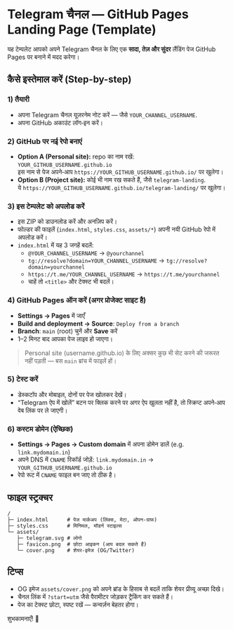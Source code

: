 # Telegram चैनल — GitHub Pages Landing Page (Template)

यह टेम्पलेट आपको अपने Telegram चैनल के लिए एक **सादा, तेज़ और सुंदर** लैंडिंग पेज GitHub Pages पर बनाने में मदद करेगा।

## कैसे इस्तेमाल करें (Step-by-step)

### 1) तैयारी
- अपना Telegram चैनल यूज़रनेम नोट करें — जैसे `YOUR_CHANNEL_USERNAME`.
- अपना GitHub अकाउंट लॉग‑इन करें।

### 2) GitHub पर नई रेपो बनाएं
- **Option A (Personal site):** repo का नाम रखें: `YOUR_GITHUB_USERNAME.github.io`  
  इस नाम से पेज अपने‑आप `https://YOUR_GITHUB_USERNAME.github.io/` पर खुलेगा।
- **Option B (Project site):** कोई भी नाम रख सकते हैं, जैसे `telegram-landing`.  
  ये `https://YOUR_GITHUB_USERNAME.github.io/telegram-landing/` पर खुलेगा।

### 3) इस टेम्पलेट को अपलोड करें
- इस ZIP को डाउनलोड करें और अनज़िप करें।
- फोल्डर की फाइलें (`index.html`, `styles.css`, `assets/*`) अपनी नयी GitHub रेपो में अपलोड करें।
- `index.html` में यह 3 जगहें बदलें:
  - `@YOUR_CHANNEL_USERNAME` → `@yourchannel`
  - `tg://resolve?domain=YOUR_CHANNEL_USERNAME` → `tg://resolve?domain=yourchannel`
  - `https://t.me/YOUR_CHANNEL_USERNAME` → `https://t.me/yourchannel`
  - चाहें तो `<title>` और टेक्स्ट भी बदलें।

### 4) GitHub Pages ऑन करें (अगर प्रोजेक्ट साइट है)
- **Settings → Pages** में जाएँ
- **Build and deployment → Source**: `Deploy from a branch`
- **Branch**: `main` (root) चुनें और **Save** करें
- 1–2 मिनट बाद आपका पेज लाइव हो जाएगा।

> Personal site (username.github.io) के लिए अक्सर कुछ भी सेट करने की जरूरत नहीं पड़ती — बस `main` ब्रांच में फाइलें हों।

### 5) टेस्ट करें
- डेस्कटॉप और मोबाइल, दोनों पर पेज खोलकर देखें।
- “Telegram ऐप में खोलें” बटन पर क्लिक करने पर अगर ऐप खुलता नहीं है, तो स्क्रिप्ट अपने‑आप वेब लिंक पर ले जाएगी।

### 6) कस्टम डोमेन (ऐच्छिक)
- **Settings → Pages → Custom domain** में अपना डोमेन डालें (e.g. `link.mydomain.in`)
- अपने DNS में `CNAME` रिकॉर्ड जोड़ें: `link.mydomain.in` → `YOUR_GITHUB_USERNAME.github.io`
- रेपो रूट में `CNAME` फाइल बन जाए तो ठीक है।

## फाइल स्ट्रक्चर
```
/
├─ index.html      # पेज मार्कअप (लिंक्स, मेटा, ओपन‑ग्राफ)
├─ styles.css      # मिनिमल, मॉडर्न स्टाइल्स
└─ assets/
   ├─ telegram.svg # लोगो
   ├─ favicon.png  # छोटा आइकन (आप बदल सकते हैं)
   └─ cover.png    # शेयर‑इमेज (OG/Twitter)
```

## टिप्स
- OG इमेज `assets/cover.png` को अपने ब्रांड के हिसाब से बदलें ताकि शेयर प्रीव्यू अच्छा दिखे।
- चैनल लिंक में `?start=utm` जैसे पैरामीटर जोड़कर ट्रैकिंग कर सकते हैं।
- पेज का टेक्स्ट छोटा, स्पष्ट रखें — कन्वर्ज़न बेहतर होगा।

शुभकामनाएँ! 🙌

